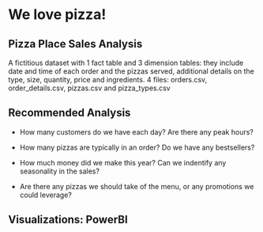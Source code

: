 # We love pizza!

## Pizza Place Sales Analysis
A fictitious dataset with 1 fact table and 3 dimension tables: they include date and time of each order and the pizzas served, additional details on the type, size, quantity, price and ingredients.
4 files: orders.csv, order_details.csv, pizzas.csv and pizza_types.csv

## Recommended Analysis
+ How many customers do we have each day? Are there any peak hours?

+ How many pizzas are typically in an order? Do we have any bestsellers?

+ How much money did we make this year? Can we indentify any seasonality in the sales?

+ Are there any pizzas we should take of the menu, or any promotions we could leverage?

## Visualizations: PowerBI
